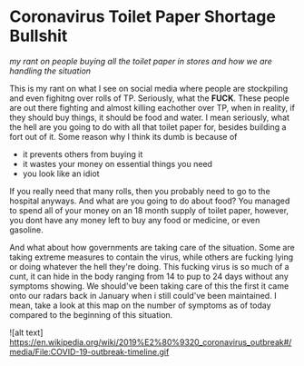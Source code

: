 # Coronavirus Toilet Paper Shortage Bullshit

*my rant on people buying all the toilet paper in stores and how we are handling the situation*

This is my rant on what I see on social media where people are stockpiling and even fighitng over rolls of TP. Seriously, what the **FUCK**. These people are out there fighting and almost killing eachother over TP, when in reality, if they should buy things, it should be food and water. I mean seriously, what the hell are you going to do with all that toilet paper for, besides building a fort out of it. Some reason why I think its dumb is because of

* it prevents others from buying it
* it wastes your money on essential things you  need
* you look like an idiot


If you really need that many rolls, then you probably need to go to the hospital anyways. And what are you going to do about food? You managed to spend all of your money on an 18 month supply of toilet paper, however, you dont have any money left to buy any food or medicine, or even gasoline.

And what about how governments are taking care of the situation. Some are taking extreme measures to contain the virus, while others are fucking lying or doing whatever the hell they're doing. This fucking virus is so much of a cunt, it can hide in the body ranging from 14 to pup to 24 days without any symptoms showing. We should've been taking care of this the first it came onto our radars back in January when i still could've been maintained. I mean, take a look at this map on the number of symptoms as of today compared to the beginning of this situation.

![alt text] https://en.wikipedia.org/wiki/2019%E2%80%9320_coronavirus_outbreak#/media/File:COVID-19-outbreak-timeline.gif
